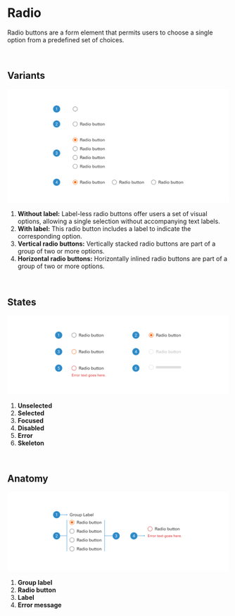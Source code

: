 # Radio

Radio buttons are a form element that permits users to choose a single option from a predefined set of choices.

<br>

## Variants

<img src="../../assets/images/components/radio-variants.jpg" alt="accordion-variants" width="752"/>

1. <b>Without label:</b> Label-less radio buttons offer users a set of visual options, allowing a single selection without accompanying text labels.
2. <b>With label:</b> This radio button includes a label to indicate the corresponding option.
3. <b>Vertical radio buttons:</b> Vertically stacked radio buttons are part of a group of two or more options.
4. <b>Horizontal radio buttons:</b> Horizontally inlined radio buttons are part of a group of two or more options.

<br>

## States

<img src="../../assets/images/components/radio-states.jpg" alt="accordion-states" width="752"/>

1. <b>Unselected</b>
2. <b>Selected</b>
3. <b>Focused</b>
4. <b>Disabled</b>
5. <b>Error</b>
6. <b>Skeleton</b>

<br>

## Anatomy

<img src="../../assets/images/components/radio-anatomy.jpg" alt="accordion-anatomy" width="752"/>

1. <b>Group label</b>
2. <b>Radio button</b>
3. <b>Label</b>
4. <b>Error message</b>
